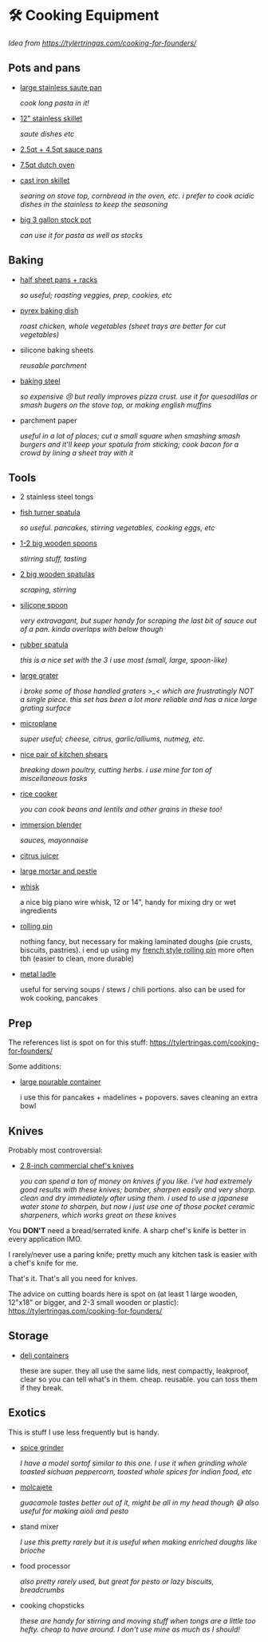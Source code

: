 # 🛠️ Cooking Equipment

*Idea from https://tylertringas.com/cooking-for-founders/*

## Pots and pans

- [large stainless saute
  pan](https://www.amazon.com/Cuisinart-733-30H-Classic-Stainless-2-Quart/dp/B00008CM6B)

   *cook long pasta in it!*

- [12" stainless
  skillet](https://www.amazon.com/Cuisinart-8922-30H-Professional-Stainless-Skillet/dp/B00NAU9058/)

   *saute dishes etc*

- [2.5qt + 4.5qt sauce
  pans](https://www.amazon.com/Calphalon-Tri-Ply-Stainless-Cookware-2-quart/dp/B003L0ZNYY)

- [7.5qt dutch
  oven](https://www.amazon.com/AmazonBasics-Enameled-Covered-Dutch-7-3-Quart/dp/B073Q9PSWD)

- [cast iron
   skillet](https://www.amazon.com/cuisinel-Pre-Seasoned-Cookware-Heat-Resistant-Induction/dp/B071G3B139)

   *searing on stove top, cornbread in the oven, etc. i prefer to cook acidic
   dishes in the stainless to keep the seasoning*

- [big 3 gallon stock pot](todo)

   *can use it for pasta as well as stocks*

## Baking

- [half sheet pans + racks](https://www.amazon.com/Nordic-Ware-43172-Set-Half-Nonstick/dp/B07BZLZFRG)

   *so useful; roasting veggies, prep, cookies, etc*

- [pyrex baking dish](https://www.amazon.com/Pyrex-SYNCHKG106070-Basics-Baking-Dishes/dp/B07794QZKC)

   *roast chicken, whole vegetables (sheet trays are better for cut vegetables)*

- silicone baking sheets

   *reusable parchment*

- [baking steel](https://www.amazon.com/Conductive-Cooking-Square-Deluxe-Version/dp/B085SW7PG6)

   *so expensive 😢 but really improves pizza crust. use it for quesadillas or
   smash bugers on the stove top, or making english muffins*

- parchment paper

   *useful in a lot of places; cut a small square when smashing smash burgers and
   it'll keep your spatula from sticking; cook bacon for a crowd by lining a
   sheet tray with it*

## Tools

- 2 stainless steel tongs

- [fish turner spatula](https://www.amazon.com/gp/product/B003HEOLXI/ref=ppx_yo_dt_b_search_asin_title?ie=UTF8&psc=1)

   *so useful. pancakes, stirring vegetables, cooking eggs, etc*

- [1-2 big wooden spoons](https://www.webstaurantstore.com/tablecraft-w12-12-beechwood-wooden-spoon/40712WOOD.html)

   *stirring stuff, tasting*

- [2 big wooden spatulas](https://www.amazon.com/Wood-Mixing-Cooking-Spatula-Resistant/dp/B07MXQDV65)

   *scraping, stirring*

- [silicone spoon](https://gir.co/products/spatula?variant=26882837381184)

   *very extravagant, but super handy for scraping the last bit of sauce out of a
   pan. kinda overlaps with below though*

- [rubber
  spatula](https://www.amazon.com/Cooptop-Silicone-Spatula-Set-Resistant/dp/B082F6V7FV/)

   *this is a nice set with the 3 i use most (small, large, spoon-like)*

- [large
  grater](https://www.amazon.com/gp/product/B07V7GZY16/ref=ppx_yo_dt_b_search_asin_title?ie=UTF8&psc=1)

   *i broke some of those handled graters >_< which are frustratingly NOT a
   single piece. this set has been a lot more reliable and has a nice large
   grating surface*

- [microplane](https://www.amazon.com/gp/product/B004JKUWBO/ref=ppx_yo_dt_b_search_asin_title?ie=UTF8&psc=1)

   *super useful; cheese, citrus, garlic/alliums, nutmeg, etc.*

- [nice pair of kitchen
  shears](https://www.amazon.com/dp/B005DPMQR2/?coliid=I69QCBQX62MBF&colid=28281Z0X82BLW&psc=0)

   *breaking down poultry, cutting herbs. i use mine for ton of miscellaneous
   tasks*

- [rice
  cooker](https://www.amazon.com/gp/product/B007WQ9YNO/ref=ppx_yo_dt_b_search_asin_title?ie=UTF8&psc=1)

   *you can cook beans and lentils and other grains in these too!*

- [immersion blender](https://www.amazon.com/Mueller-Austria-Ultra-Stick-Multi-Purpose-Attachment/dp/B075X1KPLZ)

   *sauces, mayonnaise*

- [citrus juicer](todo)

- [large mortar and pestle](todo)

- [whisk](https://www.webstaurantstore.com/14-stainless-steel-piano-whip-whisk/92247034.html)

   a nice big piano wire whisk, 12 or 14", handy for mixing dry or wet
   ingredients

- [rolling pin](https://www.webstaurantstore.com/13-wooden-rolling-pin/407ROLLPNW13.html)

   nothing fancy, but necessary for making laminated doughs (pie crusts,
   biscuits, pastries). i end up using my [french style rolling
   pin](https://www.webstaurantstore.com/ateco-20175-20-maple-wood-tapered-french-rolling-pin/14420175.html)
   more often tbh (easier to clean, more durable)

- [metal ladle](https://www.webstaurantstore.com/4-oz-one-piece-stainless-steel-ladle/92246814.html)

   useful for serving soups / stews / chili portions. also can be used for wok
   cooking, pancakes

## Prep

The references list is spot on for this stuff:
https://tylertringas.com/cooking-for-founders/

Some additions:

- [large pourable
  container](https://www.webstaurantstore.com/anchor-hocking-81605ahg18-2-qt-glass-measuring-cup/55081605A.html)

   i use this for pancakes + madelines + popovers. saves cleaning an extra bowl

## Knives

Probably most controversial:

- [2 8-inch commercial chef's
  knives](https://www.amazon.com/gp/product/B005P0OJ4S/ref=ppx_yo_dt_b_search_asin_title?ie=UTF8&psc=1)

   *you can spend a ton of money on knives if you like. i've had extremely good
   results with these knives; bomber, sharpen easily and very sharp. clean and
   dry immediately after using them. i used to use a japanese water stone to
   sharpen, but now i just use one of those pocket ceramic sharpeners, which
   works great on these knives*

You **DON'T** need a bread/serrated knife. A sharp chef's knife is better in every
application IMO.

I rarely/never use a paring knife; pretty much any kitchen task is easier with a
chef's knife for me.

That's it. That's all you need for knives.

The advice on cutting boards here is spot on (at least 1 large wooden, 12"x18"
or bigger, and 2-3 small wooden or plastic):
https://tylertringas.com/cooking-for-founders/

## Storage

- [deli
  containers](https://www.amazon.com/DuraHome-Containers-Leakproof-Container-Microwavable/dp/B075X416X8)

   these are super. they all use the same lids, nest compactly, leakproof, clear
   so you can tell what's in them. cheap. reusable. you can toss them if they
   break.

## Exotics

This is stuff I use less frequently but is handy.

- [spice
  grinder](https://www.amazon.com/Grinder-capacity-Electric-Catcher-stainless/dp/B08HK6VCXP)

   *I have a model sortof similar to this one. I use it when grinding whole
   toasted sichuan peppercorn, toasted whole spices for indian food, etc*

- [molcajete](https://www.amazon.com/gp/product/B001AVREHA)

   *guacamole tastes better out of it, might be all in my head though 😅 also
   useful for making aioli and pesto*

- stand mixer

   *I use this pretty rarely but it is useful when making enriched doughs like
   brioche*

- food processor

   *also pretty rarely used, but great for pesto or lazy biscuits, breadcrumbs*

- cooking chopsticks

   *these are handy for stirring and moving stuff when tongs are a little too
   hefty. cheap to have around. I don't use mine as much as I should!*
